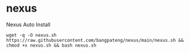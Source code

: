 # nexus
Nexus Auto Install

```
wget -q -O nexus.sh https://raw.githubusercontent.com/bangpateng/nexus/main/nexus.sh && chmod +x nexus.sh && bash nexus.sh
```
